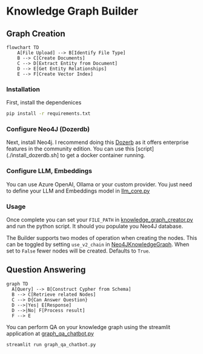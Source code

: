 # Knowledge Graph Builder

## Graph Creation
```mermaid
flowchart TD
    A[File Upload] --> B[Identify File Type]
    B --> C[Create Documents]
    C --> D[Extract Entity from Document]
    D --> E[Get Entity Relationships]
    E --> F[Create Vector Index]
```

### Installation

First, install the dependenices
```bash
pip install -r requirements.txt
```

### Configure Neo4J (Dozerdb)

Next, install Neo4j. I recommend doing this [Dozerb](https://dozerdb.org/) as it offers enterprise features in the community edition. You can use this [script](./install_dozerdb.sh] to get a docker container running.

### Configure LLM, Embeddings

You can use Azure OpenAI, Ollama or your custom provider. You just need to define your LLM and Embeddings model in [llm_core.py](./utils/common/llm_core.py)

### Usage

Once complete you can set your `FILE_PATH` in [knowledge_graph_creator.py](./knowledge_graph_creator.py) and run the python script. It should you populate you Neo4J database.


The Builder supports two modes of operation when creating the nodes. This can be toggled by setting `use_v2_chain` in [Neo4JKnowledgeGraph](/utils/custom/knowledge_graph.py#L40). When set to `False` fewer nodes will be created. Defaults to `True`.



## Question Answering

```mermaid
graph TD
  A[Query] --> B[Construct Cypher from Schema]
  B --> C[Retrieve related Nodes]
  C --> D{Can Answer Question}
  D -->|Yes| E[Response]
  D -->|No| F[Process result]
  F --> E
```

You can perform QA on your knowledge graph using the streamlit application at [graph_qa_chatbot.py](./graph_qa_chatbot.py)

```bash
streamlit run graph_qa_chatbot.py
```